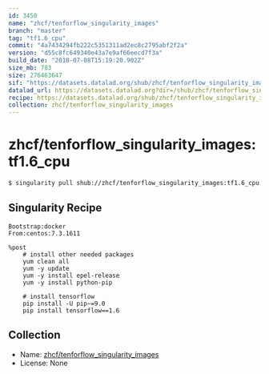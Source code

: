 ```yaml
---
id: 3450
name: "zhcf/tenforflow_singularity_images"
branch: "master"
tag: "tf1.6_cpu"
commit: "4a7434294fb222c5351311ad2ec8c2795abf2f2a"
version: "d55c8fc649340e43a7e9af66eecd7f3a"
build_date: "2018-07-08T15:19:20.902Z"
size_mb: 783
size: 276463647
sif: "https://datasets.datalad.org/shub/zhcf/tenforflow_singularity_images/tf1.6_cpu/2018-07-08-4a743429-d55c8fc6/d55c8fc649340e43a7e9af66eecd7f3a.simg"
datalad_url: https://datasets.datalad.org?dir=/shub/zhcf/tenforflow_singularity_images/tf1.6_cpu/2018-07-08-4a743429-d55c8fc6/
recipe: https://datasets.datalad.org/shub/zhcf/tenforflow_singularity_images/tf1.6_cpu/2018-07-08-4a743429-d55c8fc6/Singularity
collection: zhcf/tenforflow_singularity_images
---
```


# zhcf/tenforflow_singularity_images:tf1.6_cpu

```bash
$ singularity pull shub://zhcf/tenforflow_singularity_images:tf1.6_cpu
```

## Singularity Recipe

```singularity
Bootstrap:docker
From:centos:7.3.1611

%post
    # install other needed packages
    yum clean all
    yum -y update
    yum -y install epel-release
    yum -y install python-pip

    # install tensorflow
    pip install -U pip~=9.0
    pip install tensorflow==1.6
```

## Collection

 - Name: [zhcf/tenforflow_singularity_images](https://github.com/zhcf/tenforflow_singularity_images)
 - License: None

